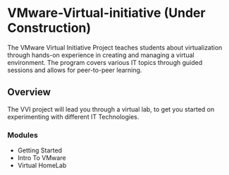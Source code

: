 # VMware-Virtual-initiative (Under Construction)

The VMware Virtual Initiative Project teaches students about virtualization through hands-on experience in creating and managing a virtual environment. The program covers various IT topics through guided sessions and allows for peer-to-peer learning.

## Overview
The VVI project will lead you through a virtual lab, to get you started on experimenting with different IT Technologies.

### Modules 

- Getting Started
- Intro To VMware
- Virtual HomeLab



